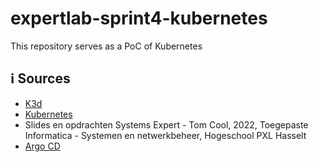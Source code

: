 # expertlab-sprint4-kubernetes
This repository serves as a PoC of Kubernetes







## :information_source: Sources
- [K3d](https://k3d.io/)
- [Kubernetes](https://kubernetes.io/docs/home/)
- Slides en opdrachten Systems Expert - Tom Cool, 2022, Toegepaste Informatica - Systemen en netwerkbeheer, Hogeschool PXL Hasselt
- [Argo CD](https://argo-cd.readthedocs.io/en/stable/)